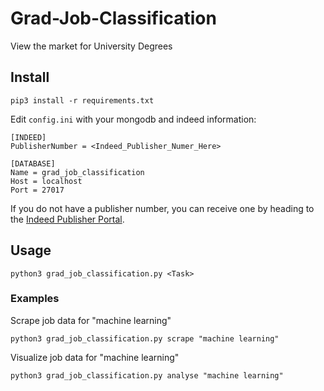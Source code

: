 # Grad-Job-Classification
View the market for University Degrees
## Install
```
pip3 install -r requirements.txt
```
Edit ```config.ini``` with your mongodb and indeed information:
```
[INDEED]
PublisherNumber = <Indeed_Publisher_Numer_Here>

[DATABASE]
Name = grad_job_classification
Host = localhost
Port = 27017
```
If you do not have a publisher number, you can receive one by heading to the [Indeed Publisher Portal](http://www.indeed.com/publisher).
## Usage
```
python3 grad_job_classification.py <Task>
```
### Examples
Scrape job data for "machine learning"
```
python3 grad_job_classification.py scrape "machine learning"
```
Visualize job data for "machine learning"
```
python3 grad_job_classification.py analyse "machine learning"
```

